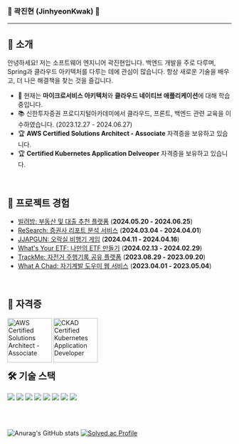 ### 👋 곽진현 (JinhyeonKwak) 👋
---

## 📝 소개
안녕하세요! 저는 소프트웨어 엔지니어 곽진현입니다. 백엔드 개발을 주로 다루며, Spring과 클라우드 아키텍처를 다루는 데에 관심이 많습니다. 항상 새로운 기술을 배우고, 더 나은 해결책을 찾는 것을 즐깁니다.

- 🌱 현재는 **마이크로서비스 아키텍처**와 **클라우드 네이티브 애플리케이션**에 대해 학습 중입니다.
- 📚 신한투자증권 프로디지털아카데미에서 클라우드, 프론트, 백엔드 관련 교육을 이수하였습니다. (2023.12.27 - 2024.06.27)
- 🏆 **AWS Certified Solutions Architect - Associate** 자격증을 보유하고 있습니다.
- 🏆 **Certified Kubernetes Application Delveoper** 자격증을 보유하고 있습니다.

<br>

## 📂 프로젝트 경험
- [빌려방: 부동산 및 대출 추천 플랫폼](https://github.com/PDA-BillyBang) (**2024.05.20 - 2024.06.25**)
- [ReSearch: 증권사 리포트 분석 서비스](https://github.com/PDA-stockX) (**2024.03.04 - 2024.04.01**)
- [JJAPGUN: 오락실 비행기 게임](https://github.com/PDA-JJAPGUN) (**2024.04.11 - 2024.04.16**)
- [What's Your ETF: 나만의 ETF 만들기](https://github.com/What-s-Your-ETF/app-server) (**2024.02.13 - 2024.02.29**)
- [TrackMe: 자전거 주행기록 공유 플랫폼](https://github.com/orgs/track-me-dev/repositories) (**2023.08.29 - 2023.09.20**)
- [What A Chad: 자기계발 도우미 웹 서비스](https://github.com/whatachad) (**2023.04.01 - 2023.05.04**)
<br>

## 🏅 자격증
<img src="https://github.com/user-attachments/assets/218aae34-12e8-4b1c-9b3f-a3a3175c35c7" alt="AWS Certified Solutions Architect - Associate" height="100em" align="left"/>
<img src="https://github.com/user-attachments/assets/c8311ee9-e8f5-4709-945a-baee1d301b46" alt="CKAD Certified Kubernetes Application Developer" height="100em" align="left"/>

<br><br><br><br><br>

## 🛠️ 기술 스택
<p align="left">
  <img src="https://img.shields.io/badge/java-007396?style=for-the-badge&logo=java&logoColor=white">
  <img src="https://img.shields.io/badge/spring-6DB33F?style=for-the-badge&logo=spring&logoColor=white">
  <img src="https://img.shields.io/badge/javascript-F7DF1E?style=for-the-badge&logo=javascript&logoColor=white">
  <img src="https://img.shields.io/badge/react-61DAFB?style=for-the-badge&logo=react&logoColor=white">
  <img src="https://img.shields.io/badge/aws-232F3E?style=for-the-badge&logo=amazonwebservices&logoColor=white">
  <img src="https://img.shields.io/badge/docker-2496ED?style=for-the-badge&logo=docker&logoColor=white">
  <img src="https://img.shields.io/badge/kubernetes-326CE5?style=for-the-badge&logo=kubernetes&logoColor=white">
  <img src="https://img.shields.io/badge/jenkins-D24939?style=for-the-badge&logo=jenkins&logoColor=white">
</p>

<br><br>

![Anurag's GitHub stats](https://github-readme-stats.vercel.app/api?username=JinhyeonKwak&show_icons=true&theme=prussian)
[![Solved.ac Profile](http://mazassumnida.wtf/api/v2/generate_badge?boj=wlsgus555)](https://solved.ac/wlsgus555/)
